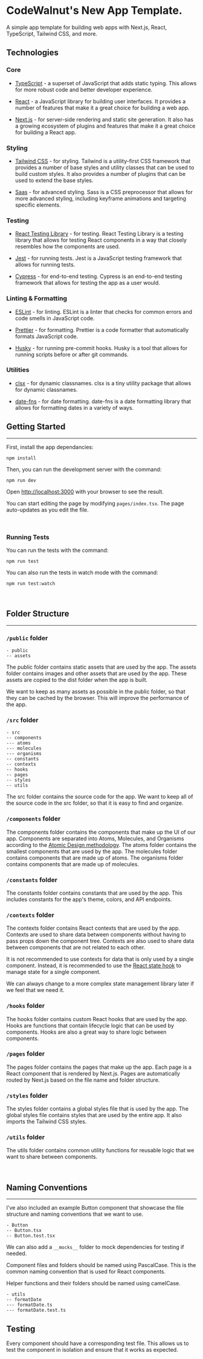 # CodeWalnut's New App Template.

A simple app template for building web apps with Next.js, React, TypeScript, Tailwind CSS, and more.

## Technologies

### Core

- [TypeScript](https://www.typescriptlang.org/) - a superset of JavaScript that adds static typing. This allows for more robust code and better developer experience.

- [React](https://facebook.github.io/react/) - a JavaScript library for building user interfaces. It provides a number of features that make it a great choice for building a web app.

- [Next.js](https://nextjs.org/) - for server-side rendering and static site generation. It also has a growing ecosystem of plugins and features that make it a great choice for building a React app.

### Styling

- [Tailwind CSS](https://tailwindcss.com/) - for styling. Tailwind is a utility-first CSS framework that provides a number of base styles and utility classes that can be used to build custom styles. It also provides a number of plugins that can be used to extend the base styles.

- [Saas](https://sass-lang.com/) - for advanced styling. Sass is a CSS preprocessor that allows for more advanced styling, including keyframe animations and targeting specific elements.

### Testing

- [React Testing Library](https://testing-library.com/docs/react-testing-library/intro) - for testing. React Testing Library is a testing library that allows for testing React components in a way that closely resembles how the components are used.

- [Jest](https://jestjs.io/) - for running tests. Jest is a JavaScript testing framework that allows for running tests.

- [Cypress](https://www.cypress.io/) - for end-to-end testing. Cypress is an end-to-end testing framework that allows for testing the app as a user would.

### Linting & Formatting

- [ESLint](https://eslint.org/) - for linting. ESLint is a linter that checks for common errors and code smells in JavaScript code.

- [Prettier](https://prettier.io/) - for formatting. Prettier is a code formatter that automatically formats JavaScript code.

- [Husky](https://typicode.github.io/husky/#/) - for running pre-commit hooks. Husky is a tool that allows for running scripts before or after git commands.

### Utilities

- [clsx](https://www.npmjs.com/package/clsx) - for dynamic classnames. clsx is a tiny utility package that allows for dynamic classnames.

- [date-fns](https://date-fns.org/) - for date formatting. date-fns is a date formatting library that allows for formatting dates in a variety of ways.

## Getting Started

---

First, install the app dependancies:

```
npm install
```

Then, you can run the development server with the command:

```
npm run dev
```

Open [http://localhost:3000](http://localhost:3000) with your browser to see the result.

You can start editing the page by modifying `pages/index.tsx`. The page auto-updates as you edit the file.

<br>

### Running Tests

You can run the tests with the command:

```
npm run test
```

You can also run the tests in watch mode with the command:

```
npm run test:watch
```

<br>

## Folder Structure

---

### `/public` folder

```
- public
-- assets
```

The public folder contains static assets that are used by the app. The assets folder contains images and other assets that are used by the app. These assets are copied to the dist folder when the app is built.

We want to keep as many assets as possible in the public folder, so that they can be cached by the browser. This will improve the performance of the app.

### `/src` folder

```
- src
-- components
--- atoms
--- molecules
--- organisms
-- constants
-- contexts
-- hooks
-- pages
-- styles
-- utils
```

The src folder contains the source code for the app. We want to keep all of the source code in the src folder, so that it is easy to find and organize.

### `/components` folder

The components folder contains the components that make up the UI of our app. Components are separated into Atoms, Molecules, and Organisms according to the [Atomic Design methodology](https://atomicdesign.bradfrost.com/chapter-2/). The atoms folder contains the smallest components that are used by the app. The molecules folder contains components that are made up of atoms. The organisms folder contains components that are made up of molecules.

### `/constants` folder

The constants folder contains constants that are used by the app. This includes constants for the app's theme, colors, and API endpoints.

### `/contexts` folder

The contexts folder contains React contexts that are used by the app. Contexts are used to share data between components without having to pass props down the component tree. Contexts are also used to share data between components that are not related to each other.

It is not recommended to use contexts for data that is only used by a single component. Instead, it is recommended to use the [React state hook](https://reactjs.org/docs/hooks-state.html) to manage state for a single component.

We can always change to a more complex state management library later if we feel that we need it.

### `/hooks` folder

The hooks folder contains custom React hooks that are used by the app. Hooks are functions that contain lifecycle logic that can be used by components. Hooks are also a great way to share logic between components.

### `/pages` folder

The pages folder contains the pages that make up the app. Each page is a React component that is rendered by Next.js. Pages are automatically routed by Next.js based on the file name and folder structure.

### `/styles` folder

The styles folder contains a global styles file that is used by the app. The global styles file contains styles that are used by the entire app. It also imports the Tailwind CSS styles.

### `/utils` folder

The utils folder contains common utility functions for reusable logic that we want to share between components.

<br>

## Naming Conventions

---

I've also included an example Button component that showcase the file structure and naming conventions that we want to use.

```
- Button
-- Button.tsx
-- Button.test.tsx
```

We can also add a `__mocks__` folder to mock dependencies for testing if needed.

Component files and folders should be named using PascalCase. This is the common naming convention that is used for React components.

Helper functions and their folders should be named using camelCase.

```
- utils
-- formatDate
--- formatDate.ts
--- formatDate.test.ts
```

## Testing

Every component should have a corresponding test file. This allows us to test the component in isolation and ensure that it works as expected.
